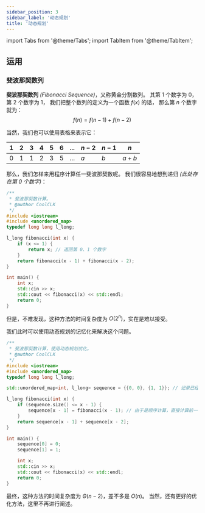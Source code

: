 ```yaml
---
sidebar_position: 3
sidebar_label: '动态规划'
title: '动态规划'
---
```

import Tabs from '@theme/Tabs';
import TabItem from '@theme/TabItem';

## 运用

### 斐波那契数列

**斐波那契数列** _(Fibonacci Sequence)_，又称黄金分割数列。
其第 $1$ 个数字为 $0$，第 $2$ 个数字为 $1$，
我们把整个数列的定义为一个函数 $f(x)$ 的话，
那么第 $n$ 个数字就为：
$$f(n) = f(n - 1) + f(n - 2)$$

当然，我们也可以使用表格来表示它：

| 1 | 2 | 3 | 4 | 5 | 6   | ...      | $n - 2$ | $n - 1$ | $n$   |
|---|---|---|---|---|-----|----------|---------|---------|-------|
| $0$ | $1$ | $1$ | $2$ | $3$ | $5$ | $\dots$  | $a$     | $b$     | $a+b$ |

那么，我们怎样来用程序计算任一斐波那契数呢。
我们很容易地想到递归 _(此处存在第 $0$ 个数字)_：

<Tabs>
  <TabItem value="cpp" label="C++" default>

```cpp showLineNumbers
/**
 * 斐波那契数计算。
 * @author CoolCLK
 */
#include <iostream>
#include <unordered_map>
typedef long long l_long;

l_long fibonacci(int x) {
    if (x <= 1) {
        return x; // 返回第 0、1 个数字
    }
    return fibonacci(x - 1) + fibonacci(x - 2);
}

int main() {
    int x;
    std::cin >> x;
    std::cout << fibonacci(x) << std::endl;
    return 0;
}
```

  </TabItem>
</Tabs>

但是，不难发现，这种方法的时间复杂度为 $O({2}^{n})$，实在是难以接受。

我们此时可以使用动态规划的记忆化来解决这个问题。

<Tabs>
  <TabItem value="cpp" label="C++" default>

```cpp {9,13,15,19-20} showLineNumbers
/**
 * 斐波那契数计算，使用动态规划优化。
 * @author CoolCLK
 */
#include <iostream>
#include <unordered_map>
typedef long long l_long;

std::unordered_map<int, l_long> sequence = {{0, 0}, {1, 1}}; // 记录已经计算过的数字

l_long fibonacci(int x) {
    if (sequence.size() <= x - 1) {
        sequence[x - 1] = fibonacci(x - 1); // 由于是顺序计算，直接计算前一个即可
    }
    return sequence[x - 1] + sequence[x - 2];
}

int main() {
    sequence[0] = 0;
    sequence[1] = 1;

    int x;
    std::cin >> x;
    std::cout << fibonacci(x) << std::endl;
    return 0;
}
```

  </TabItem>
</Tabs>

最终，这种方法的时间复杂度为 $Θ(n - 2)$，差不多是 $O(n)$。
当然，还有更好的优化方法，这里不再进行阐述。